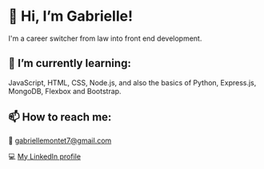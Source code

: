 # 👋 Hi, I’m Gabrielle!
I'm a career switcher from law into front end development. 
## 🌱 I’m currently learning:
JavaScript, HTML, CSS, Node.js, and also the basics of Python, Express.js, MongoDB, Flexbox and Bootstrap.
## 📫 How to reach me:
:email: gabriellemontet7@gmail.com


 :computer: [My LinkedIn profile](https://www.linkedin.com/in/gabriellemontet/) 

<!---
GabrielleMontet/GabrielleMontet is a ✨ special ✨ repository because its `README.md` (this file) appears on your GitHub profile.
You can click the Preview link to take a look at your changes.
--->
